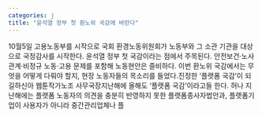```yaml
---
categories: j
title: "윤석열 정부 첫 환노위 국감에 바란다"
---
```

10월5일 고용노동부를 시작으로 국회 환경노동위원회가 노동부와 그 소관 기관을 대상으로 국정감사를 시작한다. 윤석열 정부 첫 국감이라는 점에서 주목된다. 안전보건·노사관계·비정규 노동·고용 문제를 포함해 노동현안은 즐비하다. 이번 환노위 국감에서는 무엇을 어떻게 다뤄야 할지, 현장 노동자들의 목소리를 들었다.진정한 ‘플랫폼 국감’이 되길하신아 웹툰작가노조 사무국장지난해에 올해도 ‘플랫폼 국감’이라고들 한다. 허나 지난해에는 플랫폼 노동자의 의견을 충분히 반영하지 못한 플랫폼종사자법안과, 플랫폼기업이 사용자가 아니라 중간관리업체나 플